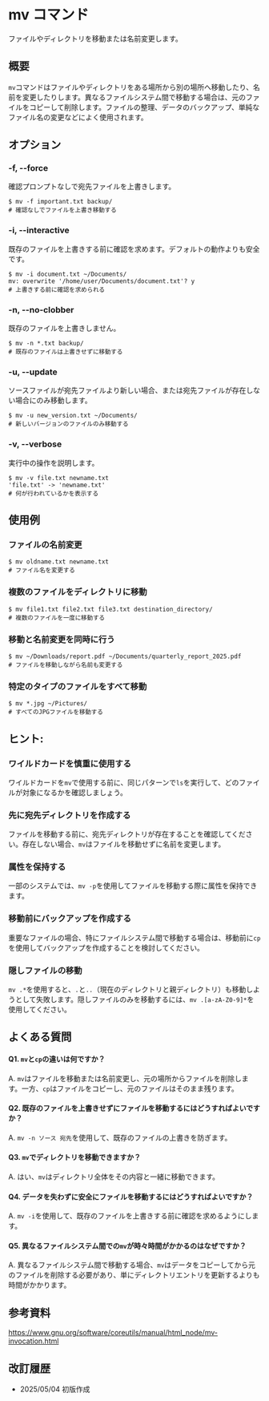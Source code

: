 # mv コマンド

ファイルやディレクトリを移動または名前変更します。

## 概要

`mv`コマンドはファイルやディレクトリをある場所から別の場所へ移動したり、名前を変更したりします。異なるファイルシステム間で移動する場合は、元のファイルをコピーして削除します。ファイルの整理、データのバックアップ、単純なファイル名の変更などによく使用されます。

## オプション

### **-f, --force**

確認プロンプトなしで宛先ファイルを上書きします。

```console
$ mv -f important.txt backup/
# 確認なしでファイルを上書き移動する
```

### **-i, --interactive**

既存のファイルを上書きする前に確認を求めます。デフォルトの動作よりも安全です。

```console
$ mv -i document.txt ~/Documents/
mv: overwrite '/home/user/Documents/document.txt'? y
# 上書きする前に確認を求められる
```

### **-n, --no-clobber**

既存のファイルを上書きしません。

```console
$ mv -n *.txt backup/
# 既存のファイルは上書きせずに移動する
```

### **-u, --update**

ソースファイルが宛先ファイルより新しい場合、または宛先ファイルが存在しない場合にのみ移動します。

```console
$ mv -u new_version.txt ~/Documents/
# 新しいバージョンのファイルのみ移動する
```

### **-v, --verbose**

実行中の操作を説明します。

```console
$ mv -v file.txt newname.txt
'file.txt' -> 'newname.txt'
# 何が行われているかを表示する
```

## 使用例

### ファイルの名前変更

```console
$ mv oldname.txt newname.txt
# ファイル名を変更する
```

### 複数のファイルをディレクトリに移動

```console
$ mv file1.txt file2.txt file3.txt destination_directory/
# 複数のファイルを一度に移動する
```

### 移動と名前変更を同時に行う

```console
$ mv ~/Downloads/report.pdf ~/Documents/quarterly_report_2025.pdf
# ファイルを移動しながら名前も変更する
```

### 特定のタイプのファイルをすべて移動

```console
$ mv *.jpg ~/Pictures/
# すべてのJPGファイルを移動する
```

## ヒント:

### ワイルドカードを慎重に使用する

ワイルドカードを`mv`で使用する前に、同じパターンで`ls`を実行して、どのファイルが対象になるかを確認しましょう。

### 先に宛先ディレクトリを作成する

ファイルを移動する前に、宛先ディレクトリが存在することを確認してください。存在しない場合、`mv`はファイルを移動せずに名前を変更します。

### 属性を保持する

一部のシステムでは、`mv -p`を使用してファイルを移動する際に属性を保持できます。

### 移動前にバックアップを作成する

重要なファイルの場合、特にファイルシステム間で移動する場合は、移動前に`cp`を使用してバックアップを作成することを検討してください。

### 隠しファイルの移動

`mv .*`を使用すると、`.`と`..`（現在のディレクトリと親ディレクトリ）も移動しようとして失敗します。隠しファイルのみを移動するには、`mv .[a-zA-Z0-9]*`を使用してください。

## よくある質問

#### Q1. `mv`と`cp`の違いは何ですか？
A. `mv`はファイルを移動または名前変更し、元の場所からファイルを削除します。一方、`cp`はファイルをコピーし、元のファイルはそのまま残ります。

#### Q2. 既存のファイルを上書きせずにファイルを移動するにはどうすればよいですか？
A. `mv -n ソース 宛先`を使用して、既存のファイルの上書きを防ぎます。

#### Q3. `mv`でディレクトリを移動できますか？
A. はい、`mv`はディレクトリ全体をその内容と一緒に移動できます。

#### Q4. データを失わずに安全にファイルを移動するにはどうすればよいですか？
A. `mv -i`を使用して、既存のファイルを上書きする前に確認を求めるようにします。

#### Q5. 異なるファイルシステム間での`mv`が時々時間がかかるのはなぜですか？
A. 異なるファイルシステム間で移動する場合、`mv`はデータをコピーしてから元のファイルを削除する必要があり、単にディレクトリエントリを更新するよりも時間がかかります。

## 参考資料

https://www.gnu.org/software/coreutils/manual/html_node/mv-invocation.html

## 改訂履歴

- 2025/05/04 初版作成